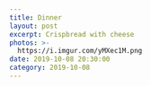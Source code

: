 ```yaml
---
title: Dinner
layout: post
excerpt: Crispbread with cheese
photos: >-
  https://i.imgur.com/yMXec1M.png
date: 2019-10-08 20:30:00
category: 2019-10-08
---
```

